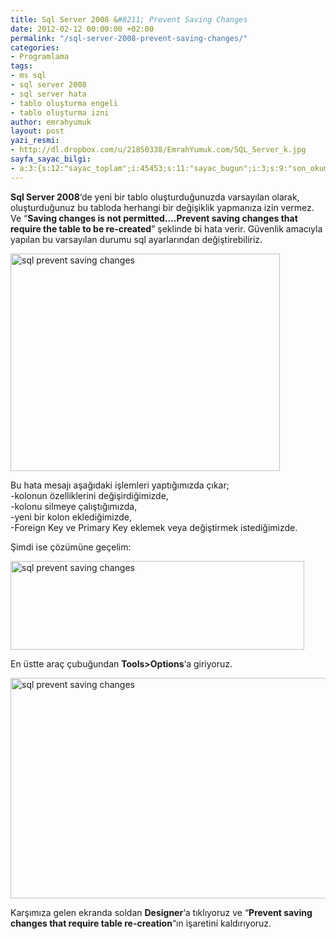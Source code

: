 ```yaml
---
title: Sql Server 2008 &#8211; Prevent Saving Changes
date: 2012-02-12 00:00:00 +02:00
permalink: "/sql-server-2008-prevent-saving-changes/"
categories:
- Programlama
tags:
- ms sql
- sql server 2008
- sql server hata
- tablo oluşturma engeli
- tablo oluşturma izni
author: emrahyumuk
layout: post
yazi_resmi:
- http://dl.dropbox.com/u/21850338/EmrahYumuk.com/SQL_Server_k.jpg
sayfa_sayac_bilgi:
- a:3:{s:12:"sayac_toplam";i:45453;s:11:"sayac_bugun";i:3;s:9:"son_okuma";i:1366295002;}
---
```


**Sql Server 2008**&#8216;de yeni bir tablo oluşturduğunuzda varsayılan olarak, oluşturduğunuz bu tabloda herhangi bir değişiklik yapmanıza izin vermez. Ve &#8220;**Saving changes is not permitted&#8230;.Prevent saving changes that require the table to be re-created**&#8221; şeklinde bi hata verir. Güvenlik amacıyla yapılan bu varsayılan durumu sql ayarlarından değiştirebiliriz.

<!--more-->

<img title="sql prevent saving changes" src="http://dl.dropbox.com/u/21850338/EmrahYumuk.com/sql-prevent-saving-changes/prevent-01.png" alt="sql prevent saving changes" width="431" height="348" />

Bu hata mesajı aşağıdaki işlemleri yaptığımızda çıkar;  
-kolonun özelliklerini değişirdiğimizde,  
-kolonu silmeye çalıştığımızda,  
-yeni bir kolon eklediğimizde,  
-Foreign Key ve Primary Key eklemek veya değiştirmek istediğimizde.

Şimdi ise çözümüne geçelim:

<img class="alignnone" title="sql prevent saving changes" src="http://dl.dropbox.com/u/21850338/EmrahYumuk.com/sql-prevent-saving-changes/prevent-02.png" alt="sql prevent saving changes" width="470" height="142" />

En üstte araç çubuğundan **Tools>Options**&#8216;a giriyoruz.

<img class="alignnone" title="sql prevent saving changes" src="http://dl.dropbox.com/u/21850338/EmrahYumuk.com/sql-prevent-saving-changes/prevent-03.png" alt="sql prevent saving changes" width="608" height="353" />

Karşımıza gelen ekranda soldan **Designer**&#8216;a tıklıyoruz ve &#8220;**Prevent saving changes that require table re-creation**&#8220;ın işaretini kaldırıyoruz.